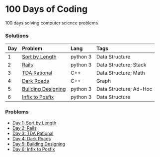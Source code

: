# 100 Days of Coding
100 days solving computer science problems



### Solutions
| Day | Problem | Lang  | Tags |
| :------------ | :------------ | :------------ | :------------ |
| 1    | [Sort by Length](https://github.com/Maia-jp/100DaysOfCoding/blob/main/solutions/D1_URI_1244_Sort%20by%20Length.py)     | python 3    | Data Structure     |
| 2    | [Rails](https://github.com/Maia-jp/100DaysOfCoding/blob/main/solutions/D2_URI_1062_Rails.py)     | python 3    | Data Structure; Stack     |
| 3    | [TDA Rational](https://github.com/Maia-jp/100DaysOfCoding/blob/main/solutions/D3_URI_1022_TDA%20Rational.cpp)     | C++    | Data Structure; Math     |
| 4    | [Dark Roads](https://github.com/Maia-jp/100DaysOfCoding/blob/main/solutions/D4_URI_1152_Dark%20Roads.cpp)     | C++    | Graph     |
| 5    | [Building Designing](https://github.com/Maia-jp/100DaysOfCoding/blob/main/solutions/D5_URI_1361_Building%20Designing.py)     | python 3    | Data Structure; Ad-Hoc     |
| 6    | [Infix to Posfix](https://github.com/Maia-jp/100DaysOfCoding/blob/main/solutions/D6_URI_1077_Infix%20to%20Posfix.py)     | python 3    | Data Structure     |


### Problems
- [Day 1: Sort by Length](https://www.urionlinejudge.com.br/judge/en/problems/view/1244)
- [Day 2: Rails](https://www.urionlinejudge.com.br/judge/en/problems/view/1062)
- [Day 3: TDA Rational](https://www.urionlinejudge.com.br/judge/en/problems/view/1022)
- [Day 4: Dark Roads](https://www.urionlinejudge.com.br/judge/en/problems/view/1152)
- [Day 5: Building Designing](https://www.urionlinejudge.com.br/judge/en/problems/view/1361)
- [Day 6: Infix to Posfix](https://www.urionlinejudge.com.br/judge/en/problems/view/1077)
